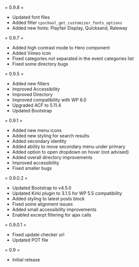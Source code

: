 = 0.9.8 =
* Updated font files
* Added filter `cpschool_get_customizer_fonts_options`
* Added new fonts: Playfair Display, Quicksand, Raleway

= 0.9.7 =
* Added high contrast mode to Hero component
* Added Vimeo icon
* Fixed categories not separated in the event categories list
* Fixed some directory bugs

= 0.9.5 =
* Added new filters
* Improved Accessibility
* Improved Directory
* Improved compatibility with WP 6.0
* Upgraded ACF to 5.11.4
* Updated Bootstrap

= 0.9.1 =
* Added new menu icons
* Added new styling for search results
* Added secondary identity
* Added ability to move secondary menu under primary
* Added option to open dropdown on hover (not advised)
* Added overall directory improvements
* Improved accessibility
* Fixed smaller bugs

= 0.9.0.2 =
* Updated Bootstrap to v4.5.0
* Updated Kirki plugin to 3.1.5 for WP 5.5 compatibility
* Added styling to latest posts block
* Fixed some alignment issues
* Added small accessibility improvements
* Enabled excerpt filtering for ajax calls

= 0.9.0.1 =
* Fixed update checker url
* Updated POT file

= 0.9 =
* Initial release
